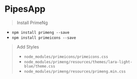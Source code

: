 # PipesApp

> Install PrimeNg

* `npm install primeng --save`
* `npm install primeicons --save`

> Add Styles
> * `node_modules/primeicons/primeicons.css`
> * `node_modules/primeng/resources/themes/lara-light-blue/theme.css`
> * `node_modules/primeng/resources/primeng.min.css`
